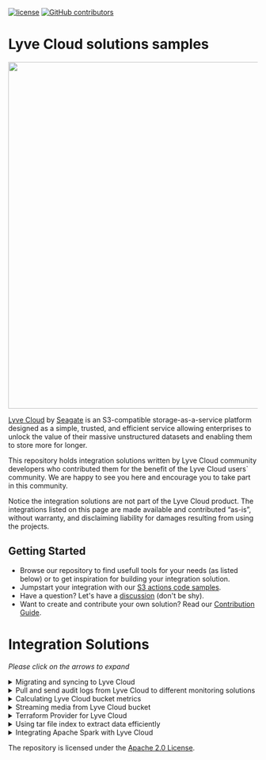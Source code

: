 [![ license](https://img.shields.io/badge/License-Apache%202.0-blue.svg)](https://github.com/Seagate/Lyve-Cloud-Solutions-Samples/blob/main/LICENSE)
[![GitHub contributors](https://img.shields.io/github/contributors/Seagate/Lyve-Cloud-Solutions-Samples)](https://github.com/Seagate/Lyve-Cloud-Solutions-Samples/graphs/contributors/)

# Lyve Cloud solutions samples

<img src="images/LyveCloud-logo.png?raw=true" width="700">

[Lyve Cloud](https://www.seagate.com/gb/en/services/cloud/storage/) by [Seagate](https://www.seagate.com) is an S3-compatible storage-as-a-service platform designed as a simple, trusted, and efficient service allowing enterprises to unlock the value of their massive unstructured datasets and enabling them to store more for longer.

This repository holds integration solutions written by Lyve Cloud community developers who contributed them for the benefit of the Lyve Cloud users` community. We are happy to see you here and encourage you to take part in this community.

Notice the integration solutions are not part of the Lyve Cloud product. The integrations listed on this page are made available and contributed “as-is”, without warranty, and disclaiming liability for damages resulting from using the projects.

## Getting Started

- Browse our repository to find usefull tools for your needs (as listed below) or to get inspiration for building your integration solution.
- Jumpstart your integration with our [S3 actions code samples](s3-actions-code-samples).
- Have a question? Let's have a [discussion](https://github.com/Seagate/Lyve-Cloud-solutions-samples/discussions) (don't be shy).
- Want to create and contribute your own solution? Read our [Contribution Guide](CONTRIBUTING.md).

# Integration Solutions

*Please click on the arrows to expand*
<details><summary>Migrating and syncing to Lyve Cloud</summary> 

| Solution|Source |Technology|Installation|
|  --- |  --- | ---| ---|
| 1. [On-demand sync of Linux local directory to Lyve Cloud bucket.](s3sync-local-to-lyvecloud/)| Linux |Cronjob|Manual
| 2. [Migrating and syncing between AWS and Lyve Cloud buckets.](syncer/)|AWS|AWS Lambda|Cli-Tool|
| 3. [Replicating new objects created in AWS S3 bucket to a Lyve Cloud bucket.](s3-replication-to-lyvecloud/)|AWS|AWS Lambda|Manual|
| 4. [Full-stack solution for easily migrating and synchronizing files from other cloud services to Lyve Cloud](data-migration-and-sync-to-lyvecloud/). | Generic S3, GCP, Alibaba, Azure Containers | Web App| ---|

</details>

<details><summary>Pull and send audit logs from Lyve Cloud to different monitoring solutions </summary> 

| Solution|Monitoring service
| ---| ---|
| 1. [Sending Lyve Cloud S3 API Audit Log events to be consumed and displayed in AWS CloudWatch.](cloudwatch/)|CloudWatch|
| 2. [Sending Lyve Cloud S3 API Audit Log events to be consumed and displayed in Azure Monitor(Log Analytics).](azure-monitor/)| Azure Monitor|
| 3. [Sending Lyve Cloud S3 API Audit Log events to be consumed and displayed in Grafana.](audit-log-analysis-grafana/) | Grafana|

</details>

<details><summary>Calculating Lyve Cloud bucket metrics</summary>

[bucket-metrics-collection](bucket-metrics-collection/)

The purpose of this integration solution is to demonstrate how Lyve Cloud bucket metrics can be securely pulled using AWS Lambda and displayed in AWS CloudWatch. The bucket metrics displayed in this solution are: number of objects and bucket size. These metrics are calculated for the buckets that Lyve Cloud credentials can access. Once the metrics are pulled, it can be displayed using AWS CloudWatch dashboards.

</details>

<details><summary>Streaming media from Lyve Cloud bucket</summary> 

[media-streamer](media-streamer/)

Middleware solution built with Python and FastAPI, which is optimized for video streaming.

It serves as a middleware from the browser request to the requested object, which is the video file. The implementation is based on the Range Requests Specification in RFC 7233.

</details>


<details><summary>Terraform Provider for Lyve Cloud</summary>

[Terraform Lyve Cloud provider](https://registry.terraform.io/providers/Seagate/lyvecloud)

Terraform provider plugin for managing Lyve Cloud S3 buckets, objects, permissions and service accounts.

</details>

<details><summary>Using tar file index to extract data efficiently</summary>

[tar-index-extract](/tar-index-extract)

This tool extracts a selection of files from a tar archive stored in an a Lyve Cloud bucket.

</details>

<details><summary>Integrating Apache Spark with Lyve Cloud</summary>

[apache-spark](/apache-spark)

Apache Spark is a powerful data processing engine that can be used to analyze large volumes of data. By combining it with Lyve Cloud, users can easily access and process their data stored on the platform. This solution provides a guide on how to use Apache Spark with Lyve Cloud, including setup instructions.

</details>

The repository is licensed under the [Apache 2.0 License](LICENSE).
